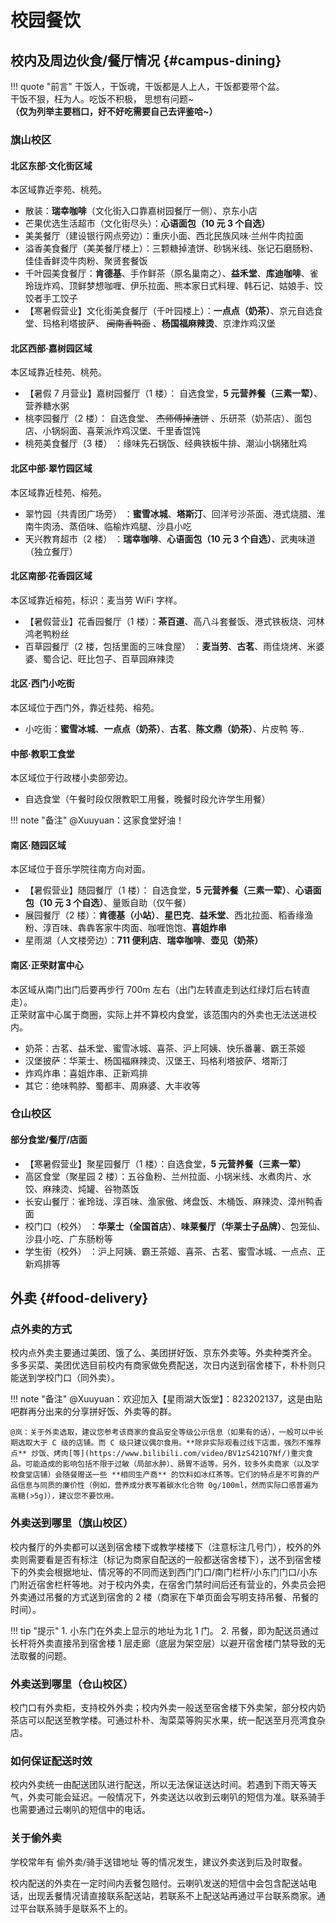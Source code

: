 # 校园餐饮

## 校内及周边伙食/餐厅情况 {#campus-dining}

!!! quote "前言"
    干饭人，干饭魂，干饭都是人上人，干饭都要带个盆。  
    干饭不狠，枉为人。吃饭不积极， 思想有问题~  
    **（仅为列举主要档口，好不好吃需要自己去评鉴哈\~）**

### 旗山校区

#### 北区东部·文化街区域

本区域靠近李苑、桃苑。

- 散装：**瑞幸咖啡**（文化街入口靠嘉树园餐厅一侧）、京东小店
- 芒果优选生活超市（文化街尽头）：**心语面包（10 元 3 个自选）**
- 美美餐厅（建设银行网点旁边）：重庆小面、西北民族风味·兰州牛肉拉面
- 溢香美食餐厅（美美餐厅楼上）：三颗糖掉渣饼、砂锅米线、张记石磨肠粉、佳佳香鲜烫牛肉粉、聚贤套餐饭
- 千叶园美食餐厅：**肯德基**、手作鲜茶（原名巢南之）、**益禾堂**、**库迪咖啡**、雀玲珑炸鸡、顶鲜梦想咖喱、伊乐拉面、熊本家日式料理、韩石记、姑娘手、饺饺者手工饺子
- 【寒暑假营业】文化街美食餐厅（千叶园楼上）：**一点点（奶茶）**、京元自选食堂、玛格利塔披萨、 ~~闽南香鸭面~~ 、**杨国福麻辣烫**、京津炸鸡汉堡

#### 北区西部·嘉树园区域

本区域靠近桂苑、桃苑。

- 【暑假 7 月营业】嘉树园餐厅（1 楼）： 自选食堂，**5 元营养餐（三素一荤）**、营养糖水粥
- 桃李园餐厅（2 楼）： 自选食堂、 ~~杰师傅掉渣饼~~ 、乐研茶（奶茶店）、面包店、小锅焖面、喜莱派炸鸡汉堡、千里香馄饨
- 桃苑美食餐厅（3 楼） ：缘味先石锅饭、经典铁板牛排、潮汕小锅猪肚鸡

#### 北区中部·翠竹园区域

本区域靠近桂苑、榕苑。

- 翠竹园（共青团广场旁） ：**蜜雪冰城**、**塔斯汀**、回洋号沙茶面、港式烧腊、淮南牛肉汤、蒸佰味、临榆炸鸡腿、沙县小吃
- 天兴教育超市（2 楼） ：**瑞幸咖啡**、**心语面包（10 元 3 个自选）**、武夷味道（独立餐厅）

#### 北区南部·花香园区域

本区域靠近榕苑，标识：麦当劳 WiFi 字样。

- 【暑假营业】花香园餐厅（1 楼）：**茶百道**、高八斗套餐饭、港式铁板烧、河林鸿老鸭粉丝
- 百草园餐厅（2 楼，包括里面的三味食屋） ：**麦当劳**、**古茗**、雨佳烧烤、米婆婆、蜀合记、旺比包子、百草园麻辣烫

#### 北区·西门小吃街

本区域位于西门外，靠近桂苑、榕苑。

- 小吃街：**蜜雪冰城**、**一点点（奶茶）**、**古茗**、**陈文鼎（奶茶）**、片皮鸭 等..

#### 中部·教职工食堂

本区域位于行政楼小卖部旁边。

- 自选食堂（午餐时段仅限教职工用餐，晚餐时段允许学生用餐）

!!! note "备注"
    @Xuuyuan：这家食堂好油！

#### 南区·随园区域

本区域位于音乐学院往南方向对面。

- 【暑假营业】随园餐厅（1 楼）： 自选食堂，**5 元营养餐（三素一荤）**、**心语面包（10 元 3 个自选）**、量贩自助（仅午餐）
- 展园餐厅（2 楼）：**肯德基（小站）**、**星巴克**、**益禾堂**、西北拉面、稻香缘渔粉、淳百味、犇犇客家牛肉面、咖喱饱饱、**喜姐炸串**
- 星雨湖（人文楼旁边）：**711 便利店**、**瑞幸咖啡**、**壶见（奶茶）**

#### 南区·正荣财富中心

本区域从南门出门后要再步行 700m 左右（出门左转直走到达红绿灯后右转直走）。  
正荣财富中心属于商圈，实际上并不算校内食堂，该范围内的外卖也无法送进校内。

- 奶茶：古茗、益禾堂、蜜雪冰城、喜茶、沪上阿姨、快乐番薯、霸王茶姬
- 汉堡披萨：华莱士、杨国福麻辣烫、汉堡王、玛格利塔披萨、塔斯汀
- 炸鸡炸串：喜姐炸串、正新鸡排
- 其它：绝味鸭脖、蜀都丰、周麻婆、大丰收等

### 仓山校区

#### 部分食堂/餐厅/店面

- 【寒暑假营业】聚星园餐厅（1 楼）：自选食堂，**5 元营养餐（三素一荤）**
- 高区食堂（聚星园 2 楼）：五谷鱼粉、兰州拉面、小锅米线、水煮肉片、水饺、麻辣烫、炖罐、谷物蒸饭
- 长安山餐厅：雀玲珑、淳百味、渔家傲、烤盘饭、木桶饭、麻辣烫、漳州鸭香面
- 校门口（校外） ：**华莱士（全国首店）**、**味莱餐厅（华莱士子品牌）**、包笼仙、沙县小吃、广东肠粉等
- 学生街（校外） ：沪上阿姨、霸王茶姬、喜茶、古茗、蜜雪冰城、一点点、正新鸡排等

## 外卖 {#food-delivery}

### 点外卖的方式

校内点外卖主要通过美团、饿了么、美团拼好饭、京东外卖等。外卖种类齐全。  
多多买菜、美团优选目前校内有商家做免费配送，次日内送到宿舍楼下，朴朴则只能送到学校门口（同外卖）。

!!! note "备注"
    @Xuuyuan：欢迎加入【星雨湖大饭堂】：823202137，这是由贴吧群再分出来的分享拼好饭、外卖等的群。

    @岚：关于外卖选取，建议您参考该商家的食品安全等级公示信息（如果有的话），一般可以中长期选取大于 C 级的店铺。而 C 级只建议偶尔食用。**除非实际观看过线下店面，强烈不推荐点** 炒饭、烤肉[等](https://www.bilibili.com/video/BV1zS421Q7Nf/)重灾食品。可能造成的影响包括不限于过敏（局部水肿）、肠胃不适等。另外，较多外卖商家（以及学校食堂店铺）会随餐赠送一些 **相同生产商** 的饮料如冰红茶等。它们的特点是不可靠的产品信息与同质的廉价性（例如，营养成分表写着碳水化合物 0g/100ml，然而实际口感普遍为高糖(>5g)），建议您不要饮用。

### 外卖送到哪里（旗山校区）

校内餐厅的外卖都可以送到宿舍楼下或教学楼楼下（注意标注几号门），校外的外卖则需要看是否有标注（标记为商家自配送的一般都送宿舍楼下），送不到宿舍楼下的外卖会根据地址、情况等的不同而送到西门门口/南门栏杆/小东门门口/小东门附近宿舍栏杆等地。对于校内外卖，在宿舍门禁时间后还有营业的，外卖员会把外卖通过吊餐的方式送到宿舍的 2 楼（商家在下单页面会写明支持吊餐、吊餐的时间）。

!!! tip "提示"
    1. 小东门在外卖上显示的地址为北 1 门。
    2. 吊餐，即为配送员通过长杆将外卖直接吊到宿舍楼 1 层走廊（底层为架空层）以避开宿舍楼门禁导致的无法取餐的问题。

### 外卖送到哪里（仓山校区）

校门口有外卖柜，支持校外外卖；校内外卖一般送至宿舍楼下外卖架，部分校内奶茶店可以配送至教学楼。可通过朴朴、淘菜菜等购买水果，统一配送至月亮湾食杂店。

### 如何保证配送时效

校内外卖统一由配送团队进行配送，所以无法保证送达时间。若遇到下雨天等天气，外卖可能会延迟。一般情况下，外卖送达以收到云喇叭的短信为准。联系骑手也需要通过云喇叭的短信中的电话。

### 关于偷外卖

学校常年有 偷外卖/骑手送错地址 等的情况发生，建议外卖送到后及时取餐。

校内配送的外卖在一定时间内丢餐包赔付。云喇叭发送的短信中会包含配送站电话，出现丢餐情况请直接联系配送站，若联系不上配送站再通过平台联系商家。通过平台联系骑手是联系不上的。
